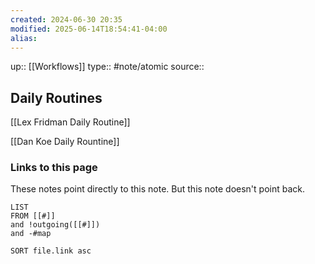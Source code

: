 ```yaml
---
created: 2024-06-30 20:35
modified: 2025-06-14T18:54:41-04:00
alias:
---
```

up::  [[Workflows]]
type:: #note/atomic
source::
## Daily Routines

[[Lex Fridman Daily Routine]]

[[Dan Koe Daily Rountine]]

### Links to this page
These notes point directly to this note. But this note doesn't point back.
```dataview
LIST
FROM [[#]]
and !outgoing([[#]])
and -#map

SORT file.link asc
```
